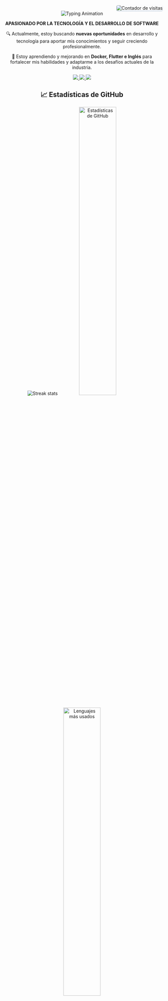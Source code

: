 <!-- Contador de visitantes -->
<!-- <div align="right">
    <img src="https://visitor-badge.laobi.icu/badge?page_id=iBri4nWilli4ms.iBri4nWilli4ms" alt="Visitas a mi perfil"/>
</div> -->

<div align="right" style="margin-top: 0;">
    <img src="https://visitor-badge.laobi.icu/badge?page_id=iBri4nWilli4ms.iBri4nWilli4ms&left_text=Visitas" alt="Contador de visitas" 
         style="border-radius: 4px; box-shadow: 0px 1px 2px rgba(94, 129, 172, 0.6);"/>
</div>

<!-- Encabezado -->
<div align="center">

  <img src="https://readme-typing-svg.herokuapp.com?font=Roboto&weight=500&size=30&duration=1500&letterSpacing=2&pause=800&color=88C0D0&center=true&vCenter=true&width=500&lines=I'm+iBri4nWilli4ms;Hi+There!+%F0%9F%91%8B" alt="Typing Animation" />

**APASIONADO POR LA TECNOLOGÍA Y EL DESARROLLO DE SOFTWARE**

🔍 Actualmente, estoy buscando **nuevas oportunidades** en desarrollo y tecnología para aportar mis conocimientos y seguir creciendo profesionalmente.

🌱 Estoy aprendiendo y mejorando en **Docker, Flutter e Inglés** para fortalecer mis habilidades y adaptarme a los desafíos actuales de la industria.

<!-- Redes sociales -->
<a href="mailto:bri4nwilli4ms@gmail.com">
  <img src="https://img.shields.io/badge/Gmail-333333?style=for-the-badge&logo=gmail&logoColor=red" />
</a>
<a href="https://linkedin.com/in/your-profile" target="_blank">
  <img src="https://img.shields.io/badge/LinkedIn-0077B5?style=for-the-badge&logo=linkedin&logoColor=white" />
</a>
<a href="https://ibri4nwilli4ms.github.io" target="_blank">
  <img src="https://img.shields.io/badge/Portfolio-FF5722?style=for-the-badge&logo=todoist&logoColor=white" />
</a>

## 📈 Estadísticas de GitHub

  <img src="https://github-readme-streak-stats-salesp07.vercel.app/?user=iBri4nWilli4ms&count_private=true&theme=nord&border_radius=10" alt="Streak stats">
  <img src="https://github-readme-stats.vercel.app/api?username=iBri4nWilli4ms&show_icons=true&theme=nord" alt="Estadísticas de GitHub" width="48%">
  <img src="https://github-readme-stats.vercel.app/api/top-langs/?username=iBri4nWilli4ms&layout=compact&theme=nord" alt="Lenguajes más usados" width="48%">


---

## 🛠️ Tecnologías & Herramientas 🛠️

<div align="center">
  <a href="https://go.dev/" target="_blank"><img src="https://skillicons.dev/icons?i=go" alt="Golang" width="50" /></a>
  <a href="https://angular.io/" target="_blank"><img src="https://skillicons.dev/icons?i=angular" alt="Angular" width="50" /></a>
  <a href="https://www.typescriptlang.org/" target="_blank"><img src="https://skillicons.dev/icons?i=typescript" alt="TypeScript" width="50" /></a>
  <a href="https://www.postgresql.org/" target="_blank"><img src="https://skillicons.dev/icons?i=postgresql" alt="PostgreSQL" width="50" /></a>
  <a href="https://git-scm.com/" target="_blank"><img src="https://skillicons.dev/icons?i=git" alt="Git" width="50" /></a>
  <a href="https://www.figma.com/" target="_blank"><img src="https://skillicons.dev/icons?i=figma" alt="Figma" width="50" /></a>
  <a href="https://www.linux.org/" target="_blank"><img src="https://skillicons.dev/icons?i=linux" alt="Linux" width="50" /></a>
  <a href="https://www.docker.com/" target="_blank"><img src="https://skillicons.dev/icons?i=docker" alt="Docker" width="50" /></a>

</div>

---

## Proyectos Recientes 🚀


### 🛒 **Ecommerce Platform**
**_Transformando la experiencia de compraventa en línea._**
- **Características clave:**
  - Carrito de compras funcional con sincronización de usuario autenticado.
  - Generación de reportes PDF profesionales con filtros avanzados.
  - Gestión robusta de inventarios y pedidos.
  - Uso exclusivo de pagos QR.
- **Tecnologías utilizadas:**  
  <div align="center">
    <img src="https://skillicons.dev/icons?i=go,angular,postgresql" alt="Tecnologías utilizadas"/></div>
- **Repositorio:** [Vento - Ecommerce Platform](https://github.com/iBri4nwilli4ms/VENTO)

---
<p align="center">

_"La simplicidad es la máxima sofisticación"_

</p>

---

<div align="center">
  <a href="https://www.paypal.com/paypalme/user" target="_blank">
    <img height="64" src="https://storage.ko-fi.com/cdn/kofi1.png?v=3" alt="Buy Me a Coffee">
  </a>
</div>
